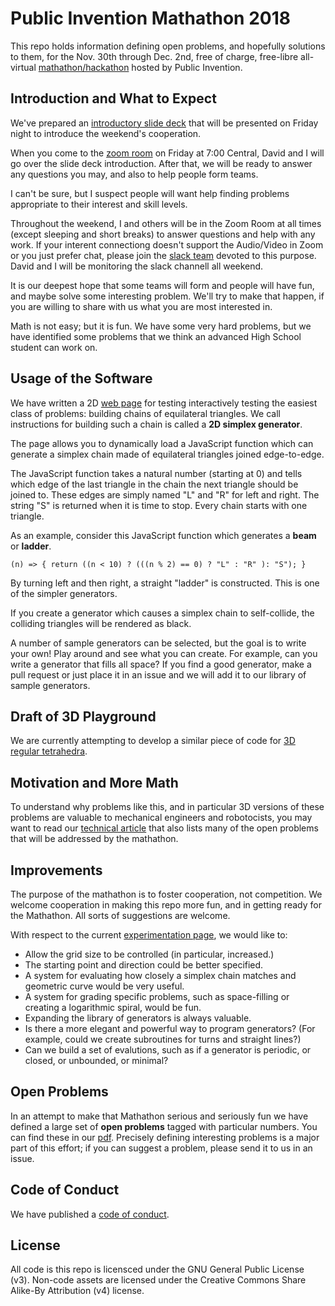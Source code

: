 # Public Invention Mathathon 2018

This repo holds information defining open problems, and hopefully solutions to them, for the
Nov. 30th through Dec. 2nd, free of charge, free-libre all-virtual [mathathon/hackathon](https://www.eventbrite.com/e/mathathon-a-cooperative-virtual-mathathon-tickets-50181898409)
hosted by Public Invention.

## Introduction and What to Expect

We've prepared an [introductory slide deck](https://github.com/PubInv/Mathathon-2018-Simplex-Chains/blob/master/Welcome%20to%20the%20Public%20Invention%20Mathathon!.pdf) that will be presented on Friday night to introduce the weekend's cooperation.

When you come to the [zoom room](https://zoom.us/j/5249851441) on Friday at 7:00 Central, David and I will go over the slide deck introduction. After that, we will be ready to answer any questions you may, and also to help people form teams.

I can't be sure, but I suspect people will want help finding problems appropriate to their interest and skill levels.

Throughout the weekend, I and others will be in the Zoom Room at all times (except sleeping and short breaks) to answer questions and help with any work. If your interent connectiong doesn't support the Audio/Video in Zoom or you just prefer
chat, please join the [slack team](https://join.slack.com/t/pubinv-mathathon-2018/shared_invite/enQtNDQwMTgxOTE0MTAyLTc5ZWM5ZmEzZmY1YjA2ZDE4ZTE5YzliNjViY2JmZjhhYTIyMjFiNDY4OWUyYzdmYWY1NTg2ODBmMzk0ODdkOGU) devoted to this purpose.  David and I will be monitoring the slack channell all weekend.

It is our deepest hope that some teams will form and people will have fun, and maybe solve some interesting problem. We'll try to make that happen, if you are willing to share with us what you are most interested in.

Math is not easy; but it is fun.  We have some very hard problems, but we have identified some problems that we think an advanced High School student can work on.

## Usage of the Software

We have written a 2D [web page](https://pubinv.github.io/Mathathon-2018-Simplex-Chains/platforms/index.html) for testing interactively
testing the easiest class of problems: building chains of equilateral triangles.
We call instructions for building such a chain is called a **2D simplex generator**.

The page allows you to dynamically load a JavaScript function which can generate
a simplex chain made of equilateral triangles joined edge-to-edge.

The JavaScript function takes a natural number (starting at 0) and tells which edge of the
last triangle in the chain the next triangle should be joined to. These edges are simply
named "L" and "R" for left and right. The string "S" is returned when it is time to stop.
Every chain starts with one triangle.

As an example, consider this JavaScript function which generates a **beam** or **ladder**.

```
(n) => { return ((n < 10) ? (((n % 2) == 0) ? "L" : "R" ): "S"); }
```

By turning left and then right, a straight "ladder" is constructed.
This is one of the simpler generators.

If you create a generator which causes a simplex chain to self-collide, the colliding
triangles will be rendered as black.

A number of sample generators can be selected, but the goal is to write your own!
Play around and see what you can create. For example, can you write a generator
that fills all space? If you find a good generator, make a pull request or just
place it in an issue and we will add it to our library of sample generators.

## Draft of 3D Playground

We are currently attempting to develop a similar piece of code for [3D regular tetrahedra](https://pubinv.github.io/Mathathon-2018-Simplex-Chains/3Dplayground/index.html).

## Motivation and More Math

To understand why problems like this, and in particular 3D versions of these
problems are valuable to mechanical engineers and robotocists, you may want
to read our [technical article](https://github.com/PubInv/Mathathon-2018-Simplex-Chains/blob/master/SimplexChains.pdf) that also lists many of the open problems that will be addressed
by the mathathon.

## Improvements

The purpose of the mathathon is to foster cooperation, not competition. We welcome cooperation
in making this repo more fun, and in getting ready for the Mathathon. All sorts of
suggestions are welcome.

With respect to the current [experimentation page](https://pubinv.github.io/Mathathon-2018-Simplex-Chains/platforms/index.html),
we would like to:
* Allow the grid size to be controlled (in particular, increased.)
* The starting point and direction could be better specified.
* A system for evaluating how closely a simplex chain matches and geometric curve
would be very useful.
* A system for grading specific problems, such as space-filling or creating a
logarithmic spiral, would be fun.
* Expanding the library of generators is always valuable.
* Is there a more elegant and powerful way to program generators? (For example,
could we create subroutines for turns and straight lines?)
* Can we build a set of evalutions, such as if a generator is periodic, or closed,
or unbounded, or minimal?

## Open Problems

In an attempt to make that Mathathon serious and seriously fun we have defined a
large set of **open problems** tagged with particular numbers.
You can find these in our [pdf](https://github.com/PubInv/Mathathon-2018-Simplex-Chains/blob/master/SimplexChains.pdf). Precisely defining interesting problems is a major part of this
effort; if you can suggest a problem, please send it to us in an issue.

## Code of Conduct

We have published a [code of conduct](https://github.com/PubInv/Mathathon-2018-Simplex-Chains/blob/master/anti-harrassment-policy.txt).

## License

All code is this repo is licensced under the GNU General Public License (v3). Non-code assets
are licensed under the Creative Commons Share Alike-By Attribution (v4) license.
